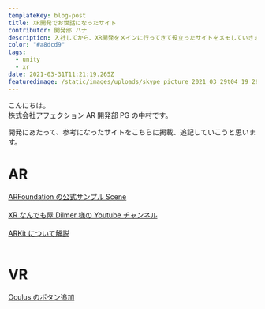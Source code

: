 ```yaml
---
templateKey: blog-post
title: XR開発でお世話になったサイト
contributor: 開発部 ハナ
description: 入社してから、XR開発をメインに行ってきて役立ったサイトをメモしていきます。
color: "#a8dcd9"
tags:
  - unity
  - xr
date: 2021-03-31T11:21:19.265Z
featuredimage: /static/images/uploads/skype_picture_2021_03_29t04_19_28_475z.jpeg
---
```


こんにちは。<br>
株式会社アフェクション AR 開発部 PG の中村です。

開発にあたって、参考になったサイトをこちらに掲載、追記していこうと思います。

# AR

[ARFoundation の公式サンプル Scene](https://github.com/Unity-Technologies/arfoundation-samples)<br><br>
[XR なんでも屋 Dilmer 様の Youtube チャンネル](https://www.youtube.com/channel/UCHM37DnT_QGJT5Zyl4EmqcA)<br><br>
[ARKit について解説](https://qiita.com/1901drama/items/cc9f598e3808fe7e32cb)<br><br>

# VR

[Oculus のボタン追加](https://www.jyuko49.com/entry/2019/07/14/155816)

